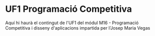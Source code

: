 # UF1 Programació Competitiva

Aquí hi haurà el contingut de l'UF1 del módul M16 - Programació Competitiva i disseny d'aplicacions  impartida per l'Josep Maria Vegas
